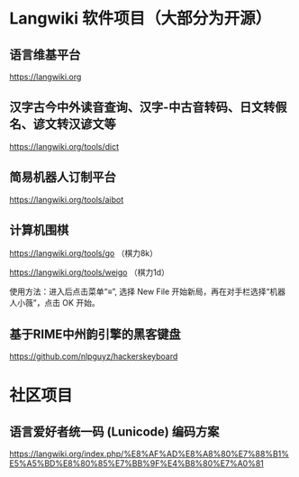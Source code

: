 # Langwiki 软件项目（大部分为开源）

## 语言维基平台
https://langwiki.org

## 汉字古今中外读音查询、汉字-中古音转码、日文转假名、谚文转汉谚文等
https://langwiki.org/tools/dict

## 简易机器人订制平台
https://langwiki.org/tools/aibot

## 计算机围棋
https://langwiki.org/tools/go （棋力8k）

https://langwiki.org/tools/weigo （棋力1d）

使用方法：进入后点击菜单“≡”, 选择 New File 开始新局，再在对手栏选择“机器人小薇”，点击 OK 开始。

## 基于RIME中州韵引擎的黑客键盘
https://github.com/nlpguyz/hackerskeyboard

# 社区项目

## 语言爱好者统一码 (Lunicode) 编码方案
https://langwiki.org/index.php/%E8%AF%AD%E8%A8%80%E7%88%B1%E5%A5%BD%E8%80%85%E7%BB%9F%E4%B8%80%E7%A0%81
